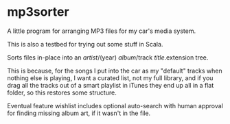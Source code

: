 # mp3sorter
A little program for arranging MP3 files for my car's media system.

This is also a testbed for trying out some stuff in Scala.

Sorts files in-place into an $artist/($year) $album/$track $title.$extension tree.

This is because, for the songs I put into the car as my "default" tracks when nothing else is playing, I want a curated
list, not my full library, and if you drag all the tracks out of a smart playlist in iTunes they end up all in a flat
folder, so this restores some structure.

Eventual feature wishlist includes optional auto-search with human approval for finding missing album art, if it
wasn't in the file.